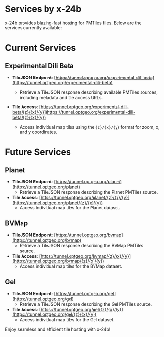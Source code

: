 # Services by x-24b

x-24b provides blazing-fast hosting for PMTiles files. Below are the services currently available:

# Current Services

## Experimental Dili Beta

- **TileJSON Endpoint**: [https://tunnel.optgeo.org/experimental-dili-beta](https://tunnel.optgeo.org/experimental-dili-beta)
    - Retrieve a TileJSON response describing available PMTiles sources, including metadata and tile access URLs.

- **Tile Access**: [https://tunnel.optgeo.org/experimental-dili-beta/{z}/{x}/{y}](https://tunnel.optgeo.org/experimental-dili-beta/{z}/{x}/{y})
  - Access individual map tiles using the `{z}/{x}/{y}` format for zoom, x, and y coordinates.

# Future Services

## Planet
- **TileJSON Endpoint**: [https://tunnel.optgeo.org/planet](https://tunnel.optgeo.org/planet)
    - Retrieve a TileJSON response describing the Planet PMTiles source.
- **Tile Access**: [https://tunnel.optgeo.org/planet/{z}/{x}/{y}](https://tunnel.optgeo.org/planet/{z}/{x}/{y})
  - Access individual map tiles for the Planet dataset.

## BVMap
- **TileJSON Endpoint**: [https://tunnel.optgeo.org/bvmap](https://tunnel.optgeo.org/bvmap)
    - Retrieve a TileJSON response describing the BVMap PMTiles source.
- **Tile Access**: [https://tunnel.optgeo.org/bvmap/{z}/{x}/{y}](https://tunnel.optgeo.org/bvmap/{z}/{x}/{y})
  - Access individual map tiles for the BVMap dataset.

## Gel
- **TileJSON Endpoint**: [https://tunnel.optgeo.org/gel](https://tunnel.optgeo.org/gel)
    - Retrieve a TileJSON response describing the Gel PMTiles source.
- **Tile Access**: [https://tunnel.optgeo.org/gel/{z}/{x}/{y}](https://tunnel.optgeo.org/gel/{z}/{x}/{y})
  - Access individual map tiles for the Gel dataset.

Enjoy seamless and efficient tile hosting with x-24b!
